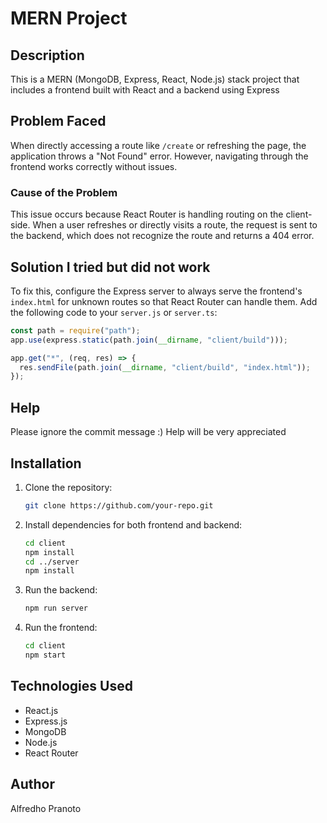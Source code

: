 # MERN Project

## Description
This is a MERN (MongoDB, Express, React, Node.js) stack project that includes a frontend built with React and a backend using Express

## Problem Faced
When directly accessing a route like `/create` or refreshing the page, the application throws a "Not Found" error. However, navigating through the frontend works correctly without issues.

### Cause of the Problem
This issue occurs because React Router is handling routing on the client-side. When a user refreshes or directly visits a route, the request is sent to the backend, which does not recognize the route and returns a 404 error.

## Solution I tried but did not work
To fix this, configure the Express server to always serve the frontend's `index.html` for unknown routes so that React Router can handle them. Add the following code to your `server.js` or `server.ts`:

```js
const path = require("path");
app.use(express.static(path.join(__dirname, "client/build")));

app.get("*", (req, res) => {
  res.sendFile(path.join(__dirname, "client/build", "index.html"));
});
```

## Help
Please ignore the commit message :)
Help will be very appreciated

## Installation
1. Clone the repository:
   ```sh
   git clone https://github.com/your-repo.git
   ```
2. Install dependencies for both frontend and backend:
   ```sh
   cd client
   npm install
   cd ../server
   npm install
   ```
3. Run the backend:
   ```sh
   npm run server
   ```
4. Run the frontend:
   ```sh
   cd client
   npm start
   ```

## Technologies Used
- React.js
- Express.js
- MongoDB
- Node.js
- React Router

## Author
Alfredho Pranoto

